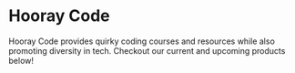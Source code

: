 # Hooray Code
Hooray Code provides quirky coding courses and resources while also promoting diversity in tech. Checkout our current and upcoming products below!
